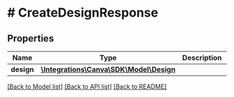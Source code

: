 # # CreateDesignResponse

## Properties

Name | Type | Description | Notes
------------ | ------------- | ------------- | -------------
**design** | [**\Integrations\Canva\SDK\Model\Design**](Design.md) |  |

[[Back to Model list]](../../README.md#models) [[Back to API list]](../../README.md#endpoints) [[Back to README]](../../README.md)
